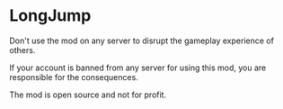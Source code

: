 # LongJump

Don't use the mod on any server to disrupt the gameplay experience of others.

If your account is banned from any server for using this mod, you are responsible for the consequences.

The mod is open source and not for profit.
